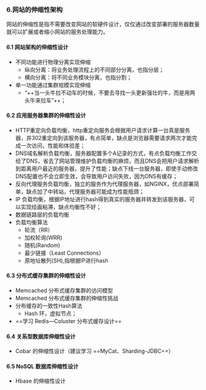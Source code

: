 ### 6.网站的伸缩性架构
网站的伸缩性是指不需要改变网站的软硬件设计，仅仅通过改变部署的服务器数量就可以扩展或者缩小网站的服务处理能力。
#### 6.1 网站架构的伸缩性设计
- 不同功能进行物理分离实现伸缩
  - 纵向分离：将业务处理流程上的不同部分分离，也指分层；
  - 横向分离：将不同业务模块分离，也指分割；
- 单一功能通过集群规模实现伸缩
  - “++当一头牛拉不动车的时候，不要去寻找一头更新强壮的牛，而是用两头牛来拉车”++；
#### 6.2 应用服务器集群的伸缩性设计
- HTTP重定向负载均衡，http重定向服务会根据用户请求计算一台真是服务器，并302重定向到该服务器，有点简单，缺点是浏览器需要请求两次才能完成一次访问，性能和体验差；
- DNS域名解析负载均衡，服务器配置多个A记录的方式，有点负载均衡工作交给了DNS，省去了网站管理维护负载均衡的麻烦，而且DNS会把用户请求解析到距离用户最近的服务器，提升了性能；缺点下线一台服务器，即使手动修改DNS配置也不会立即生效，会导致用户访问失败，因为DNS有缓存；
- 反向代理服务负载均衡，独立的服务作为代理服务器，如NGINX，优点部署简单，缺点加了中转站，代理服务器可能成为性能瓶颈；
- IP 负载均衡，根据IP地址进行hash得到真实的服务器并转发到该服务器，可以实现绘画粘滞，缺点均衡性不好；
- 数据链路层的负载均衡
- 负载均衡算法
  - 轮流（RR）
  - 加权轮询(WRR)
  - 随机(Random)
  - 最少链接（Least Connections）
  - 原地址散列(SH),指根据IP进行hash
#### 6.3 分布式缓存集群的伸缩性设计
- Memcached 分布式缓存集群的访问模型
- Memcached 分布式缓存集群的伸缩性挑战
- 分布缓存的一致性Hash算法 
  - Hash 环，虚拟节点；
- ==学习 Redis—Coluster 分布式缓存设计==
#### 6.4 关系型数据库伸缩性设计
- Cobar 的伸缩性设计（建议学习 ==MyCat、Sharding-JDBC==）
#### 6.5 NoSQL 数据库伸缩性设计
- Hbase 的伸缩性设计